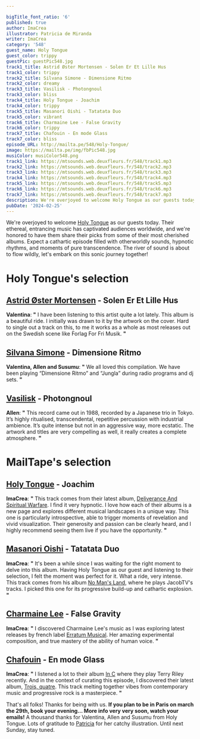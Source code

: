 ```yaml
---

bigTitle_font_ratio: '6'
published: true
author: ImaCrea
illustrator: Patricia de Miranda
writer: ImaCrea
category: '548'
guest_name: Holy Tongue
guest_color: trippy
guestPic: guestPic548.jpg
track1_title: Astrid Øster Mortensen - Solen Er Et Lille Hus
track1_color: trippy
track2_title: Silvana Simone - Dimensione Ritmo
track2_color: dreamy
track3_title: Vasilisk - Photongnoul
track3_color: bliss
track4_title: Holy Tongue - Joachim
track4_color: trippy
track5_title: Masanori Oishi - Tatatata Duo
track5_color: vibrant
track6_title: Charmaine Lee - False Gravity
track6_color: trippy
track7_title: Chafouin - En mode Glass
track7_color: bliss
episode_URL: http://mailta.pe/548/Holy-Tongue/
image: https://mailta.pe/img/fbPic548.jpg
musiColor: musiColor548.png
track1_link: https://mtsounds.web.deuxfleurs.fr/548/track1.mp3
track2_link: https://mtsounds.web.deuxfleurs.fr/548/track2.mp3
track3_link: https://mtsounds.web.deuxfleurs.fr/548/track3.mp3
track4_link: https://mtsounds.web.deuxfleurs.fr/548/track4.mp3
track5_link: https://mtsounds.web.deuxfleurs.fr/548/track5.mp3
track6_link: https://mtsounds.web.deuxfleurs.fr/548/track6.mp3
track7_link: https://mtsounds.web.deuxfleurs.fr/548/track7.mp3
description: We're overjoyed to welcome Holy Tongue as our guests today. Their ethereal, entrancing music has captivated audiences worldwide, and we're honored to have them share their picks from some of their most cherished albums. Expect a cathartic episode filled with otherworldly sounds, hypnotic rhythms, and moments of pure transcendence. The river of sound is about to flow wildly, let's embark on this sonic journey together!
pubDate: '2024-02-25'
---
```


We're overjoyed to welcome [Holy Tongue](https://amidahrecords.bandcamp.com/album/deliveTongue) as our guests 
today. Their ethereal, entrancing music has captivated audiences worldwide, and we're honored to have them share their picks from some of their most cherished albums. Expect a cathartic episode filled with otherworldly sounds, hypnotic rhythms, and moments of pure transcendence. The river of sound is about to flow wildly, let's embark on this sonic journey together!


# Holy Tongue's selection

## [Astrid Øster Mortensen](https://astridostermortensen.bandcamp.com/album/gro-mig-en-blomst) - Solen Er Et Lille Hus

**Valentina**: **"** I have been listening to this artist quite a lot lately. This album is a beautiful ride. I initially was drawn to it by the artwork on the cover. Hard to single out a track on this, to me it works as a whole as most releases out on the Swedish scene like Forlag For Fri Musik. **"** 

## [Silvana Simone](https://ultimotango.bandcamp.com/album/ritmiche-italiane) - Dimensione Ritmo

**Valentina, Allen and Susumu**: **"** We all loved this compilation. We have been playing “Dimensione Ritmo” and “Jungla” during radio programs and dj sets. **"** 

## [Vasilisk](https://steinklangindustries.bandcamp.com/album/sk78-vasilisk-mkwaju-2014) - Photongnoul

**Allen**: **"** This record came out in 1988, recorded by a Japanese trio in Tokyo. It’s highly ritualised, transcendental, repetitive percussion with industrial ambience. It’s quite intense but not in an aggressive way, more ecstatic. The artwork and titles are very compelling as well, it really creates a complete atmosphere. **"** 

# MailTape's selection

## [Holy Tongue](https://amidahrecords.bandcamp.com/album/deliveTongue) - Joachim

**ImaCrea**: **"** This track comes from their latest album, [Deliverance And Spiritual Warfare](https://amidahrecords.bandcamp.com/album/delivWarfare). I find it very hypnotic. I love how each of their albums is a new page and explores different musical landscapes in a unique way. This one is particularly introspective, able to trigger moments of revelation and vivid visualization. Their generosity and passion can be clearly heard, and I highly recommend seeing them live if you have the opportunity. **"** 

## [Masanori Oishi](http://www.m-oishi.com) - Tatatata Duo

**ImaCrea**: **"** It's been a while since I was waiting for the right moment to delve into this album. Having Holy Tongue as our guest and listening to their selection, I felt the moment was perfect for it. What a ride, very intense. This track comes from his album [No Man's 
Land](https://tower.jp/item/3879763/NO-MAN'S-LAND-MasanLand), where he plays JacobTV's tracks. I picked this one for its progressive build-up and cathartic explosion. **"** 

## [Charmaine Lee](https://erratum.bandcamp.com/album/knvf) - False Gravity

**ImaCrea**: **"** I discovered Charmaine Lee's music as I was exploring latest releases by french label [Erratum Musical](https://erratum.bandcamp.com/). Her amazing experimental composition, and true mastery of the ability of human voice. **"** 

## [Chafouin](https://chafouin.bandcamp.com/album/trois-quatre) - En mode Glass

**ImaCrea**: **"** I listened a lot to their album [In C](https://chafouin.bandcamp.com/album/in-c-3) where they play Terry Riley recently. And in the context of curating this episode, I discovered their latest album, [Trois, quatre](https://chafouin.bandcamp.com/album/trois-quatre). This track melting together vibes from contemporary music and progressive rock is a masterpiece. **"** 

That's all folks! Thanks for being with us. **If you plan to be in Paris on march the 29th, book your evening... More info very very soon, watch your emails!** A thousand thanks for Valentina, Allen and Susumu from Holy Tongue. Lots of gratitude to [Patricia](https://www.instagram.com/olharesfuturos/) for her catchy illustration. Until next Sunday, stay tuned.
